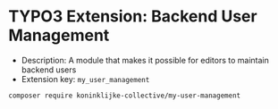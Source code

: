 # TYPO3 Extension: Backend User Management

* Description: A module that makes it possible for editors to maintain backend users
* Extension key: `my_user_management`

```shell
composer require koninklijke-collective/my-user-management
```
